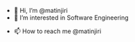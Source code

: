 - 👋 Hi, I’m @matinjiri
- 👀 I’m interested in Software Engineering
<!--- 🌱 I’m currently learning ...
- 💞️ I’m looking to collaborate on ...
--->
- 📫 How to reach me @matinjiri

<!---
matinjiri/matinjiri is a ✨ special ✨ repository because its `README.md` (this file) appears on your GitHub profile.
You can click the Preview link to take a look at your changes.
--->
